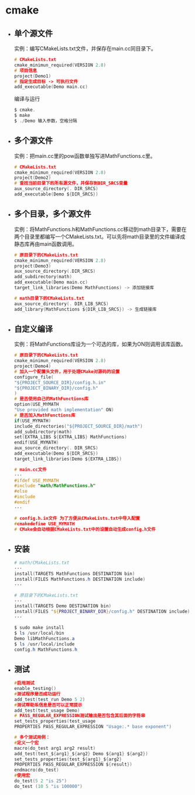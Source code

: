 # cmake

- ## 单个源文件

  实例：编写CMakeLists.txt文件，并保存在main.cc同目录下。

  ```c
  # CMakeLists.txt
  cmake_minimun_required(VERSION 2.8)
  # 项目信息
  project(Demo1)
  # 指定生成目标 -> 可执行文件
  add_executable(Demo main.cc)
  ```

  编译与运行

  ```c
  $ cmake.
  $ make
  $ ./Demo 输入参数，空格分隔
  ```

  

- ## 多个源文件

  实例：把main.cc里的pow函数单独写进MathFunctions.c里。

  ```c
  # CMakeLists.txt
  cmake_minimun_required(VERSION 2.8)
  project(Demo2)
  # 查找当前目录下的所有源文件，并保存到DIR_SRCS变量
  aux_source_directory(. DIR_SRCS)
  add_executable(Demo ${DIR_SRCS})
  ```



- ## 多个目录，多个源文件

  实例：将MathFunctions.h和MathFunctions.cc移动到math目录下，需要在两个目录里都编写一个CMakeLists.txt。可以先将math目录里的文件编译成静态库再由main函数调用。

  ```c
  # 原目录下的CMakeLists.txt
  cmake_minimun_required(VERSION 2.8)
  project(Demo3)
  aux_source_directory(.DIR_SRCS)
  add_subdirectory(math)
  add_executable(Demo main.cc)
  target_link_libraries(Demo MathFunctions) -> 添加链接库
  ```

  ```c
  # math目录下的CMakeLists.txt
  aux_source_directory(. DIR_LIB_SRCS)
  add_library(MathFunctions ${DIR_LIB_SRCS}) -> 生成链接库
  ```

  

- ## 自定义编译

  实例：将MathFunctions库设为一个可选的库，如果为ON则调用该库函数。

  ```c
  # 原目录下的CMakeLists.txt
  cmake_minimun_required(VERSION 2.8)
  project(Demo4)
  # 加入一个配置头文件，用于处理CMake对源码的设置
  configure_file(
  "${PROJECT_SOURCE_DIR}/config.h.in"
  "${PROJECT_BINARY_DIR}/config.h"
  )
  # 是否使用自己的MathFunctions库
  option(USE_MYMATH
  "Use provided math implementation" ON)
  # 是否加入MathFunctions库
  if(USE_MYMATH)
  include_directories("${PROJECT_SOURCE_DIR}/math")
  add_subdirectory(math)
  set(EXTRA_LIBS ${EXTRA_LIBS} MathFunctions)
  endif(USE_MYMATH)
  aux_source_directory(. DIR_SRCS)
  add_executable(Demo ${DIR_SRCS})
  target_link_libraries(Demo ${EXTRA_LIBS})
  ```

  ```c
  # main.cc文件
  ···
  #ifdef USE_MYMATH
  #include "math/MathFunctions.h"
  #else
  #include
  #endif
  ···
  ```

  ```c
  # config.h.in文件 为了方便从CMakeLists.txt中导入配置
  #cmakedefine USE_MYMATH
  # CMake会自动根据CMakeLists.txt中的设置自动生成config.h文件
  ```



- ## 安装

  ```powershell
  # math/CMakeLists.txt
  ···
  install(TARGETS MathFunctions DESTINATION bin)
  install(FILES MathFunctions.h DESTINATION include)
  ···
  ```

  ```powershell
  # 原目录下的CMakeLists.txt
  ···
  install(TARGETS Demo DESTINATION bin)
  install(FILES "${PROJECT_BINARY_DIR}/config.h" DESTINATION include)
  ···
  ```

  ```powershell
  $ sudo make install
  $ ls /usr/local/bin
  Demo libMathFunctions.a
  $ ls /usr/local/include
  config.h MathFunctions.h
  ```



- ## 测试

  ```c
  #启用测试
  enable_testing()
  #测试程序是否成功运行
  add_test(test_run Demo 5 2)
  #测试帮助系信息是否可以正常提示
  add_test(test_usage Demo)
  # PASS_REGULAR_EXPRESSION测试输出是否包含其后面的字符串
  set_tests_properties(test_usage
  PROPERTIES PASS_REGULAR_EXPRESSION "Usage:.* base exponent")
  ```

  ```c
  # 多个测试用例：
  #定义一个宏
  macro(do_test arg1 arg2 result)
  add_test(test_${arg1}_${arg2} Demo ${arg1} ${arg2})
  set_tests_properties(test_${arg1}_${arg2}
  PROPERTIES PASS_REGULAR_EXPRESSION ${result})
  endmacro(do_test)
  #使用宏
  do_test(5 2 "is 25")
  do_test (10 5 "is 100000")
  ```

  

